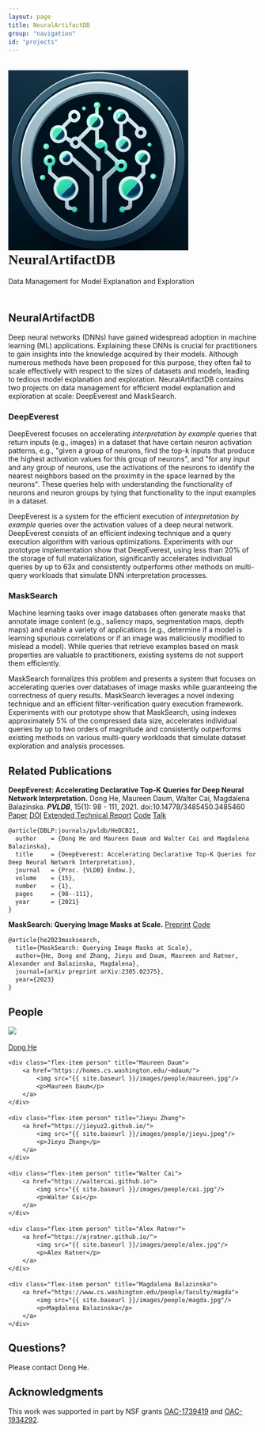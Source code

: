 ```yaml
---
layout: page
title: NeuralArtifactDB
group: "navigation"
id: "projects"
---
```


<link href="https://maxcdn.bootstrapcdn.com/bootstrap/3.3.6/css/bootstrap.min.css" rel="stylesheet">

<style type="text/css">
	@font-face {
	    font-family: "AdventPro";
	    src: url("fonts/AdventPro-Bold.woff") format('woff');
	}

	.title {
		font-family: AdventPro;
		margin-top: 0;
	}

	figure.video {
		width: 50%;
		float: left;
		padding: 0.5em;
	}

	figure.video video {
		width: 100%;
	}

	#architecture img {
		width: 100%;
		margin: 2em;
	}

	table.table {
		min-width: 40em;
		overflow-x: auto;
	}
</style>

<div class="jumbotron" style="background-image: none; background-color: inherit; background-size: cover; height: auto; padding: 5px 0 10px 0; margin-top: 2em">
  <img src="../../images/projects/neural_artifact_db.png" alt="Logo" style="width: 26em" />
  <h1 class="title">NeuralArtifactDB</h1>
  <p>Data Management for Model Explanation and Exploration</p>
</div>

## NeuralArtifactDB

<p>
Deep neural networks (DNNs) have gained widespread adoption in machine learning (ML) applications. Explaining these DNNs is crucial for practitioners to gain insights into the knowledge acquired by their models. Although numerous methods have been proposed for this purpose, they often fail to scale effectively with respect to the sizes of datasets and models, leading to tedious model explanation and exploration. NeuralArtifactDB contains two projects on data management for efficient model explanation and exploration at scale: DeepEverest and MaskSearch.
</p>

### DeepEverest

<p>
DeepEverest focuses on accelerating <i>interpretation by example</i> queries that return inputs (e.g., images) in a dataset that have certain neuron activation patterns, e.g., "given a group of neurons, find the top-k inputs that produce the highest activation values for this group of neurons", and "for any input and any group of neurons, use the activations of the neurons to identify the nearest neighbors based on the proximity in the space learned by the neurons". These queries help with understanding the functionality of neurons and neuron groups by tying that functionality to the input examples in a dataset. 
</p>

<p>
DeepEverest is a system for the efficient execution of <i>interpretation by example</i> queries over the activation values of a deep neural network. DeepEverest consists of an efficient indexing technique and a query execution algorithm with various optimizations. Experiments with our prototype implementation show that DeepEverest, using less than 20% of the storage of full materialization, significantly accelerates individual queries by up to 63x and consistently outperforms other methods on multi-query workloads that simulate DNN interpretation processes.
</p>

### MaskSearch

<p>
Machine learning tasks over image databases often generate masks that annotate image content (e.g., saliency maps, segmentation maps, depth maps) and enable a variety of applications (e.g., determine if a model is learning spurious correlations or if an image was maliciously modified to mislead a model). While queries that retrieve examples based on mask properties are valuable to practitioners, existing systems do not support them efficiently.
</p>

<p>
MaskSearch formalizes this problem and presents a system that focuses on accelerating queries over databases of
image masks while guaranteeing the correctness of query results. MaskSearch leverages a novel indexing technique and an efficient filter-verification query execution framework. Experiments with our prototype show that MaskSearch, using indexes approximately 5% of the compressed data size, accelerates individual queries by up to two orders of magnitude and consistently outperforms existing methods on various multi-query workloads that simulate dataset exploration and analysis processes.
</p>


## Related Publications
<p>
	<strong>DeepEverest: Accelerating Declarative Top-K Queries for Deep Neural Network Interpretation.</strong> Dong He, Maureen Daum, Walter Cai, Magdalena Balazinska. <strong><i>PVLDB</i></strong>, 15(1): 98 - 111, 2021. doi:10.14778/3485450.3485460
	<a class="btn btn-primary btn-xs" href="https://vldb.org/pvldb/vol15/p98-he.pdf" role="button">Paper</a>
	<a class="btn btn-warning btn-xs" href="https://doi.org/10.14778/3485450.3485460" role="button">DOI</a>
	<a class="btn btn-info btn-xs" href="https://arxiv.org/abs/2104.02234" role="button">Extended Technical Report</a>
	<a class="btn btn-success btn-xs" href="https://github.com/uwdb/deepeverest" role="button">Code</a>
	<a class="btn btn-primary btn-xs label-danger" href="https://youtu.be/YAANPB32zX0" role="button">Talk</a>
</p>

```
@article{DBLP:journals/pvldb/HeDCB21,
  author    = {Dong He and Maureen Daum and Walter Cai and Magdalena Balazinska},
  title     = {DeepEverest: Accelerating Declarative Top-K Queries for Deep Neural Network Interpretation},
  journal   = {Proc. {VLDB} Endow.},
  volume    = {15},
  number    = {1},
  pages     = {98--111},
  year      = {2021}
}
```

<p>
	<strong>MaskSearch: Querying Image Masks at Scale.</strong>
	<a class="btn btn-primary btn-xs" href="https://arxiv.org/abs/2305.02375" role="button">Preprint</a>
	<a class="btn btn-success btn-xs" href="https://github.com/uwdb/masksearch" role="button">Code</a>
</p>

```
@article{he2023masksearch,
  title={MaskSearch: Querying Image Masks at Scale},
  author={He, Dong and Zhang, Jieyu and Daum, Maureen and Ratner, Alexander and Balazinska, Magdalena},
  journal={arXiv preprint arXiv:2305.02375},
  year={2023}
}
```


## People

<div id="people"></div>
<div class="flex-container people image-container">
	<div class="flex-item person" title="Dong He">
		<a href="https://dongheuw.github.io">
			<img src="{{ site.baseurl }}/images/people/dong.jpg"/>
			<p>Dong He</p>
		</a>
	</div>

    <div class="flex-item person" title="Maureen Daum">
		<a href="https://homes.cs.washington.edu/~mdaum/">
			<img src="{{ site.baseurl }}/images/people/maureen.jpg"/>
			<p>Maureen Daum</p>
		</a>
	</div>

	<div class="flex-item person" title="Jieyu Zhang">
		<a href="https://jieyuz2.github.io/">
			<img src="{{ site.baseurl }}/images/people/jieyu.jpeg"/>
			<p>Jieyu Zhang</p>
		</a>
	</div>

	<div class="flex-item person" title="Walter Cai">
		<a href="https://waltercai.github.io">
			<img src="{{ site.baseurl }}/images/people/cai.jpg"/>
			<p>Walter Cai</p>
		</a>
	</div>

	<div class="flex-item person" title="Alex Ratner">
		<a href="https://ajratner.github.io/">
			<img src="{{ site.baseurl }}/images/people/alex.jpg"/>
			<p>Alex Ratner</p>
		</a>
	</div>

	<div class="flex-item person" title="Magdalena Balazinska">
		<a href="https://www.cs.washington.edu/people/faculty/magda">
			<img src="{{ site.baseurl }}/images/people/magda.jpg"/>
			<p>Magdalena Balazinska</p>
		</a>
	</div>
</div>


## Questions?

Please contact Dong He.


## Acknowledgments
This work was supported in part by NSF grants [OAC-1739419](https://www.nsf.gov/awardsearch/showAward?AWD_ID=1739419) and [OAC-1934292](https://www.nsf.gov/awardsearch/showAward?AWD_ID=1934292).

&nbsp;
